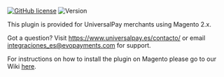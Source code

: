[![GitHub license](https://img.shields.io/github/license/UniversalPay/Magento2)](https://github.com/UniversalPay/Magento2/blob/master/LICENSE) ![Version](https://img.shields.io/badge/version-1.1.0-informational)

This plugin is provided for UniversalPay merchants using Magento 2.x.

Got a question? Visit https://www.universalpay.es/contacto/ or email integraciones_es@evopayments.com for support.

For instructions on how to install the plugin on Magento please go to our Wiki [here](https://github.com/UniversalPay/Magento2/wiki/Installation-of-UniversalPay-plugin-for-Magento-2.x).
